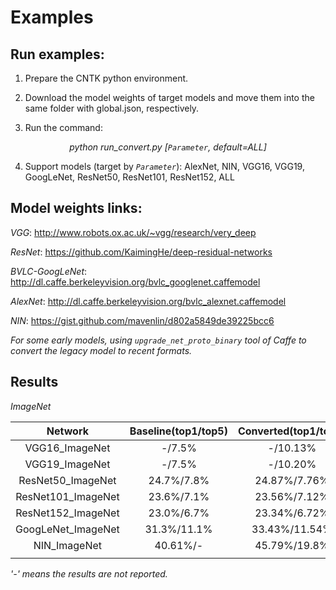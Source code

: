 # Examples

## Run examples:

1. Prepare the CNTK python environment.

2. Download the model weights of target models and move them into the same folder with global.json, respectively.

3. Run the command:

*<center>python run_convert.py [`Parameter`, default=ALL]</center>*

4. Support models (target by *`Parameter`*):
AlexNet, NIN, VGG16, VGG19, GoogLeNet, ResNet50, ResNet101, ResNet152, ALL

## Model weights links:

*VGG*: http://www.robots.ox.ac.uk/~vgg/research/very_deep

*ResNet*: https://github.com/KaimingHe/deep-residual-networks

*BVLC-GoogLeNet*: http://dl.caffe.berkeleyvision.org/bvlc_googlenet.caffemodel

*AlexNet*: http://dl.caffe.berkeleyvision.org/bvlc_alexnet.caffemodel

*NIN*: https://gist.github.com/mavenlin/d802a5849de39225bcc6

*For some early models, using `upgrade_net_proto_binary` tool of Caffe to convert the legacy model to recent formats.*

## Results

*ImageNet*

| Network | Baseline(top1/top5) |    Converted(top1/top5)    | Link                  |
|:--------------:|:---------:|:---------:|:---------:|
| VGG16_ImageNet | -/7.5% | -/10.13% | [VGG_16_ImageNet](./Classification/VGG_ImageNet) |
| VGG19_ImageNet | -/7.5% | -/10.20% | [VGG_19_ImageNet](./Classification/VGG_ImageNet) |
| ResNet50_ImageNet | 24.7%/7.8% | 24.87%/7.76% | [ResNet_50_ImageNet](./Classification/ResNet_ImageNet) |
| ResNet101_ImageNet | 23.6%/7.1% | 23.56%/7.12% | [ResNet_101_ImageNet](./Classification/ResNet_ImageNet) |
| ResNet152_ImageNet | 23.0%/6.7% | 23.34%/6.72% | [ResNet_152_ImageNet](./Classification/ResNet_ImageNet) |
| GoogLeNet_ImageNet | 31.3%/11.1% | 33.43%/11.54% | [GoogLeNet_ImageNet](./Classification/GoogLeNet_ImageNet) |
| NIN_ImageNet | 40.61%/- | 45.79%/19.8% | [NIN_ImageNet](./Classification/NIN_ImageNet) |
|  |  |  |  |  |
*'-' means the results are not reported.*